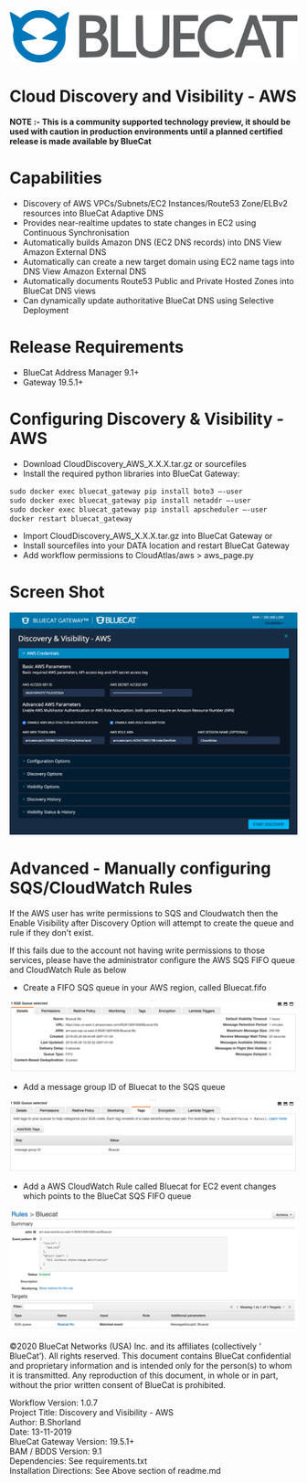 
![alt text](logo.png "logo")

# Cloud Discovery and Visibility - AWS

**NOTE :- This is a community supported technology preview, it should be used with caution in production environments until a planned certified release is made available by BlueCat**

# Capabilities

- Discovery of AWS VPCs/Subnets/EC2 Instances/Route53 Zone/ELBv2 resources into BlueCat Adaptive DNS
- Provides near-realtime updates to state changes in EC2 using Continuous Synchronisation
- Automatically builds Amazon DNS (EC2 DNS records) into DNS View Amazon External DNS
- Automatically can create a new target domain using EC2 name tags into DNS View Amazon External DNS
- Automatically documents Route53 Public and Private Hosted Zones into BlueCat DNS views
- Can dynamically update authoritative BlueCat DNS using Selective Deployment

# Release Requirements
- BlueCat Address Manager 9.1+
- Gateway 19.5.1+

# Configuring Discovery & Visibility - AWS

- Download CloudDiscovery_AWS_X.X.X.tar.gz or sourcefiles
- Install the required python libraries into BlueCat Gateway:

```
sudo docker exec bluecat_gateway pip install boto3 —-user
sudo docker exec bluecat_gateway pip install netaddr —-user
sudo docker exec bluecat_gateway pip install apscheduler —-user
docker restart bluecat_gateway
```

- Import CloudDiscovery_AWS_X.X.X.tar.gz into BlueCat Gateway
or
- Install sourcefiles into your DATA location and restart BlueCat Gateway
- Add workflow permissions to CloudAtlas/aws > aws_page.py

# Screen Shot

![alt text](workflow.png "workflow")


# Advanced - Manually configuring SQS/CloudWatch Rules

If the AWS user has write permissions to SQS and Cloudwatch then the Enable Visibility after Discovery Option will attempt to create the queue and rule if they don't exist.

If this fails due to the account not having write permissions to those services, please have the administrator configure the AWS SQS FIFO queue and CloudWatch Rule as below

- Create a FIFO SQS queue in your AWS region, called Bluecat.fifo

![alt text](sqs.png "sqs_queue")

- Add a message group ID of Bluecat to the SQS queue

![alt text](id.png "id")

- Add a AWS CloudWatch Rule called Bluecat for EC2 event changes which points to the BlueCat SQS FIFO queue

![alt text](cloudwatch.png "cloudwatch")


<!-- Copyright 2020 BlueCat Networks. All rights reserved. -->

©2020 BlueCat Networks (USA) Inc. and its affiliates (collectively ‘ BlueCat’). All rights reserved. This document contains BlueCat confidential and proprietary information and is intended only for the person(s) to whom it is transmitted. Any reproduction of this document, in whole or in part, without the prior written consent of BlueCat is prohibited.

Workflow Version: 1.0.7 <br/>
Project Title: Discovery and Visibility - AWS <br/>
Author: B.Shorland <br/>
Date: 13-11-2019 <br/>
BlueCat Gateway Version: 19.5.1+ <br/>
BAM / BDDS Version: 9.1 <br/>
Dependencies: See requirements.txt<br/>
Installation Directions: See Above section of readme.md <br/>
